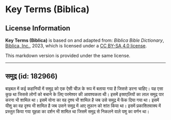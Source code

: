 # Key Terms (Biblica)

## License Information

**Key Terms (Biblica)** is based on and adapted from: _Biblica Bible Dictionary_, [Biblica, Inc.](https://www.biblica.com/), 2023, which is licensed under a [CC BY-SA 4.0 license](https://creativecommons.org/licenses/by-sa/4.0/legalcode.en).

This markdown version is provided under the same license.



--------------------------------

## समुद्र (id: 182966)

बाइबल में कई कहानियों में समुद्र को एक ऐसी चीज़ के रूप में बताया गया है जिससे डरना चाहिए। यह एसा कुछ था जिससे लोगों को बचाने के लिए परमेश्वर की आवश्यकता थी। इसमें इस्राएलियों का लाल समुद्र पार करना भी शामिल था। इसमें योना का वह दृश्य भी शामिल है जब उसे समुद्र में फेंक दिया गया था। इसमें यीशु का वह दृश्य भी शामिल है जब उसने समुद्र में आए तूफान को शांत किया था। इसमें प्रकाशितवाक्य में प्रस्तुत किया गया यूहन्ना का दर्शन भी शामिल था जिसमें समुद्र से निकलने वाले पशु का वर्णन था।


